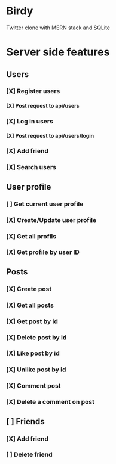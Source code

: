 # Birdy

Twitter clone with MERN stack and SQLite

<h1>Server side features</h1>
   <h2>Users</h2>
   <h3>[X] Register users</h3> 
   <h4>[X] Post request to api/users</h4>
   <h3>[X] Log in users </h3>
   <h4>[X] Post request to api/users/login</h4>
   <h3>[X] Add friend </h3> 
   <h3>[X] Search users</h3>
   
   <h2>User profile</h2>
   <h3>[ ] Get current user profile</h3> 
   <h3>[X] Create/Update user profile</h3>
   <h3>[X] Get all profils</h3>
   <h3>[X] Get profile by user ID</h3>
     
   <h2>Posts</h2>
   <h3>[X] Create post</h3>
   <h3>[X] Get all posts</h3>
   <h3>[X] Get post by id</h3>
   <h3>[X] Delete post by id</h3>
   <h3>[X] Like post by id</h3>
   <h3>[X] Unlike post by id</h3>
   <h3>[X] Comment post</h3>
   <h3>[X] Delete a comment on post</h3>

   <h2>[ ] Friends</h2>
        <h3>[X] Add friend</h3>
        <h3>[ ] Delete friend</h3>
